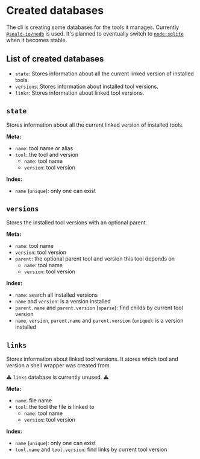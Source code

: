 # Created databases

The cli is creating some databases for the tools it manages.
Currently [`@seald-io/nedb`](https://github.com/seald/nedb) is used.
It's planned to eventually switch to [`node:sqlite`](https://nodejs.org/api/sqlite.html) when it becomes stable.

## List of created databases

- `state`: Stores information about all the current linked version of installed tools.
- `versions`: Stores information about installed tool versions.
- `links`: Stores information about linked tool versions.

## `state`

Stores information about all the current linked version of installed tools.

**Meta:**

- `name`: tool name or alias
- `tool`: the tool and version
  - `name`: tool name
  - `version`: tool version

**Index:**

- `name` (`unique`): only one can exist

## `versions`

Stores the installed tool versions with an optional parent.

**Meta:**

- `name`: tool name
- `version`: tool version
- `parent`: the optional parent tool and version this tool depends on
  - `name`: tool name
  - `version`: tool version

**Index:**

- `name`: search all installed versions
- `name` and `version`: is a version installed
- `parent.name` and `parent.version` (`sparse`): find childs by current tool version
- `name`, `version`, `parent.name` and `parent.version` (`unique`): is a version installed

## `links`

Stores information about linked tool versions.
It stores which tool and version a shell wrapper was created from.

⚠️ `links` database is currently unused. ⚠️

**Meta:**

- `name`: file name
- `tool`: the tool the file is linked to
  - `name`: tool name
  - `version`: tool version

**Index:**

- `name` (`unique`): only one can exist
- `tool.name` and `tool.version`: find links by current tool version
